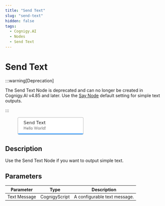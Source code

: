 ```yaml
---
title: "Send Text" 
slug: "send-text" 
hidden: false 
tags:
  - Cognigy.AI
  - Nodes
  - Send Text
---
```


# Send Text

:::warning[Deprecation]

  The Send Text Node is deprecated and can no longer be created in Cognigy.AI v4.85 and later. Use the [Say Node](say.md) default setting for simple text outputs.

:::

<figure>
  <img class="image-center" src="../../../../../static/img/_assets/ai/build/node-reference/basic/send-text.png" width="50%" />
</figure>

## Description

Use the Send Text Node if you want to output simple text. 

## Parameters

| Parameter    | Type          | Description                  |
|--------------|---------------|------------------------------|
| Text Message | CognigyScript | A configurable text message. |


